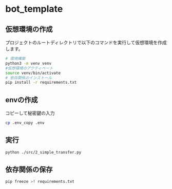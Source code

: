 # bot_template

## 仮想環境の作成

プロジェクトのルートディレクトリで以下のコマンドを実行して仮想環境を作成します。

```bash
# 環境構築
python3 -m venv venv
#仮想環境のアクティベート
source venv/bin/activate
# 依存関係のインストール
pip install -r requirements.txt
```

## envの作成

コピーして秘密鍵の入力

```bash
cp .env_copy .env
```

## 実行

```bash
python ./src/2_simple_transfer.py
```

## 依存関係の保存

```bash
pip freeze >! requirements.txt
```
